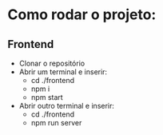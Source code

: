 # Como rodar o projeto:
## Frontend
- Clonar o repositório
- Abrir um terminal e inserir:
  - cd ./frontend
  - npm i
  - npm start
- Abrir outro terminal e inserir:
  - cd ./frontend
  - npm run server
